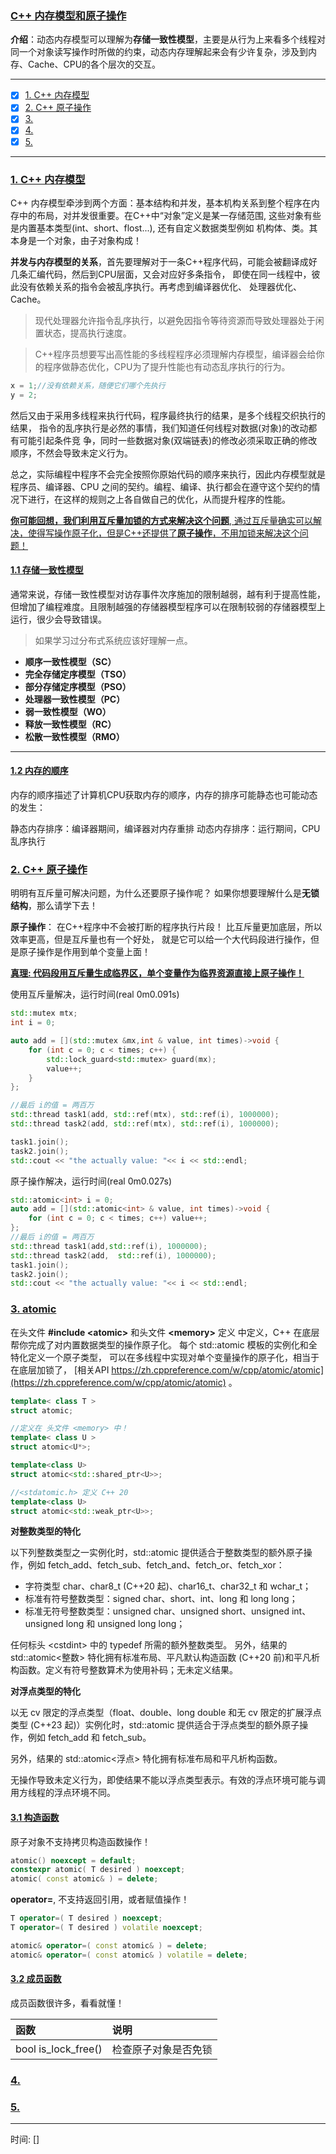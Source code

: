 ### [C++ 内存模型和原子操作](#)
**介绍**：动态内存模型可以理解为**存储一致性模型**，主要是从行为上来看多个线程对同一个对象读写操作时所做的约束，动态内存理解起来会有少许复杂，涉及到内存、Cache、CPU的各个层次的交互。


-----
- [x] [1. C++ 内存模型](##1-c-内存模型)
- [x] [2. C++ 原子操作](#2-c-原子操作)
- [x] [3. ](#3-)
- [x] [4. ](#4-)
- [x] [5. ](#5-)
-----

### [1. C++ 内存模型](#)
C++ 内存模型牵涉到两个方面：基本结构和并发，基本机构关系到整个程序在内存中的布局，对并发很重要。在C++中“对象”定义是某一存储范围,
这些对象有些是内置基本类型(int、short、flost...), 还有自定义数据类型例如 机构体、类。其本身是一个对象，由子对象构成！

**并发与内存模型的关系**，首先要理解对于一条C++程序代码，可能会被翻译成好几条汇编代码，然后到CPU层面，又会对应好多条指令，
即使在同一线程中，彼此没有依赖关系的指令会被乱序执行。再考虑到编译器优化、 处理器优化、Cache。

> 现代处理器允许指令乱序执行，以避免因指令等待资源而导致处理器处于闲置状态，提高执行速度。

> C++程序员想要写出高性能的多线程程序必须理解内存模型，编译器会给你的程序做静态优化，CPU为了提升性能也有动态乱序执行的行为。
```cpp
x = 1;//没有依赖关系，随便它们哪个先执行
y = 2;
```
然后又由于采用多线程来执行代码，程序最终执行的结果，是多个线程交织执行的结果， 指令的乱序执行是必然的事情，我们知道任何线程对数据(对象)的改动都有可能引起条件竞
争，同时一些数据对象(双端链表)的修改必须采取正确的修改顺序，不然会导致未定义行为。

总之，实际编程中程序不会完全按照你原始代码的顺序来执行，因此内存模型就是程序员、编译器、CPU
之间的契约。编程、编译、执行都会在遵守这个契约的情况下进行，在这样的规则之上各自做自己的优化，从而提升程序的性能。

[**你可能回想，我们利用互斥量加锁的方式来解决这个问题**, 通过互斥量确实可以解决，使得写操作原子化，但是C++还提供了**原子操作**，不用加锁来解决这个问题！](#)

#### [1.1 存储一致性模型](#)
通常来说，存储一致性模型对访存事件次序施加的限制越弱，越有利于提高性能，但增加了编程难度。且限制越强的存储器模型程序可以在限制较弱的存储器模型上运行，很少会导致错误。

> 如果学习过分布式系统应该好理解一点。

* **顺序一致性模型（SC）**
* **完全存储定序模型（TSO）**
* **部分存储定序模型（PSO）**
* **处理器一致性模型（PC）**
* **弱一致性模型（WO）**
* **释放一致性模型（RC）**
* **松散一致性模型（RMO）**
* ** **

#### [1.2 内存的顺序](#)
内存的顺序描述了计算机CPU获取内存的顺序，内存的排序可能静态也可能动态的发生：

静态内存排序：编译器期间，编译器对内存重排
动态内存排序：运行期间，CPU乱序执行


### [2. C++ 原子操作](#) 
明明有互斥量可解决问题，为什么还要原子操作呢？ 如果你想要理解什么是**无锁结构**，那么请学下去！

**原子操作**： 在C++程序中不会被打断的程序执行片段！ 比互斥量更加底层，所以效率更高，但是互斥量也有一个好处，
就是它可以给一个大代码段进行操作，但是原子操作是作用到单个变量上面！

[**真理: 代码段用互斥量生成临界区，单个变量作为临界资源直接上原子操作！**](#)

使用互斥量解决，运行时间(real    0m0.091s)
```cpp
std::mutex mtx;
int i = 0;

auto add = [](std::mutex &mx,int & value, int times)->void {
    for (int c = 0; c < times; c++) {
        std::lock_guard<std::mutex> guard(mx);
        value++;
    }
};

//最后 i的值 = 两百万
std::thread task1(add, std::ref(mtx), std::ref(i), 1000000);
std::thread task2(add, std::ref(mtx), std::ref(i), 1000000);

task1.join();
task2.join();
std::cout << "the actually value: "<< i << std::endl;
```
原子操作解决，运行时间(real    0m0.027s) 
```cpp
std::atomic<int> i = 0;
auto add = [](std::atomic<int> & value, int times)->void {
    for (int c = 0; c < times; c++) value++;
};
//最后 i的值 = 两百万
std::thread task1(add,std::ref(i), 1000000);
std::thread task2(add,  std::ref(i), 1000000);
task1.join();
task2.join();
std::cout << "the actually value: "<< i << std::endl;
```

### [3. atomic](#) 
在头文件 **#include \<atomic\>** 和头文件 **\<memory\>** 定义 中定义，C++ 在底层帮你完成了对内置数据类型的操作原子化。
每个 std::atomic 模板的实例化和全特化定义一个原子类型， 可以在多线程中实现对单个变量操作的原子化，相当于在底层加锁了， 
[相关API https://zh.cppreference.com/w/cpp/atomic/atomic](https://zh.cppreference.com/w/cpp/atomic/atomic) 。

```cpp
template< class T >
struct atomic;

//定义在 头文件 <memory> 中！
template< class U >
struct atomic<U*>;

template<class U>
struct atomic<std::shared_ptr<U>>;

//<stdatomic.h> 定义 C++ 20
template<class U>
struct atomic<std::weak_ptr<U>>;
```

**对整数类型的特化**

以下列整数类型之一实例化时，std::atomic 提供适合于整数类型的额外原子操作，例如 fetch_add、fetch_sub、fetch_and、fetch_or、fetch_xor：

* 字符类型 char、char8_t (C++20 起)、char16_t、char32_t 和 wchar_t；
* 标准有符号整数类型：signed char、short、int、long 和 long long；
* 标准无符号整数类型：unsigned char、unsigned short、unsigned int、unsigned long 和 unsigned long long；

任何标头 \<cstdint\> 中的 typedef 所需的额外整数类型。
另外，结果的 std::atomic<整数> 特化拥有标准布局、平凡默认构造函数 (C++20 前)和平凡析构函数。定义有符号整数算术为使用补码；无未定义结果。


**对浮点类型的特化**

以无 cv 限定的浮点类型（float、double、long double 和无 cv 限定的扩展浮点类型 (C++23 起)）实例化时，std::atomic 提供适合于浮点类型的额外原子操作，例如 fetch_add 和 fetch_sub。

另外，结果的 std::atomic<浮点> 特化拥有标准布局和平凡析构函数。

无操作导致未定义行为，即使结果不能以浮点类型表示。有效的浮点环境可能与调用方线程的浮点环境不同。

#### [3.1 构造函数](#)
原子对象不支持拷贝构造函数操作！

```cpp
atomic() noexcept = default;
constexpr atomic( T desired ) noexcept;
atomic( const atomic& ) = delete;
```

**operator=**, 不支持返回引用，或者赋值操作！
```cpp
T operator=( T desired ) noexcept;
T operator=( T desired ) volatile noexcept;

atomic& operator=( const atomic& ) = delete;
atomic& operator=( const atomic& ) volatile = delete;
```
#### [3.2 成员函数](#)
成员函数很许多，看看就懂！

|函数|说明|
|:----|:----|
|bool is_lock_free()|检查原子对象是否免锁|

 



### [4.](#) 

### [5.](#) 

-----
时间: [] 
